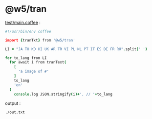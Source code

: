 [‼️]: ✏️README.mdt

# @w5/tran

[test/main.coffee](./test/main.coffee) :

```coffee
#!/usr/bin/env coffee

import {tranTxt} from '@w5/tran'

LI = "JA TH KO HI UK AR TR VI PL NL PT IT ES DE FR RU".split(' ')

for to_lang from LI
  for await i from tranText(
    [
      'a image of #'
    ]
    to_lang
    'en'
  )
    console.log JSON.stringify(i)+', // '+to_lang
```

output :

```
./out.txt
```
